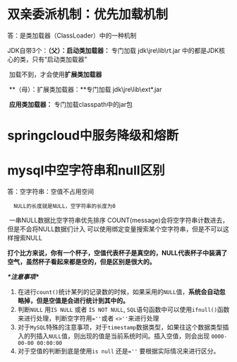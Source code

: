 # 双亲委派机制：优先加载机制

答：是类加载器（ClassLoader）中的一种机制

JDK自带3个：**（父）：启动类加载器：** 专门加载 jdk\jre\lib\rt.jar  中的都是JDK核心的类，只有“启动类加载器”

​                                                                     加载不到，才会使用**扩展类加载器**

​                         **（母）：扩展类加载器：**专门加载 jdk\jre\lib\ext\*.jar

​                            **应用类加载器：** 专门加载classpath中的jar包

# springcloud中服务降级和熔断



# **mysql中空字符串和null区别**

答：空字符串：空值不占用空间

      NULL的长度就是NULL，空字符串的长度为0
​      一串NULL数据比空字符串优先排序
​       COUNT(message)会将空字符串计数进去，但是不会将NULL数据们计入
​      可以使用绑定变量搜索某个空字符串，但是不可以这样搜索NULL

​        **打个比方来说，你有一个杯子，空值代表杯子是真空的，NULL代表杯子中装满了空气，虽然杯子看起来都是空的，但是区别是很大的。**

***\*注意事项\****

1. 在进行`count()`统计某列的记录数的时候，如果采用的`NULL`值，**系统会自动忽略掉，但是空值是会进行统计到其中的。**
2. 判断`NULL` 用`IS NULL` 或者 `IS NOT NULL`, `SQL`语句函数中可以使用`ifnull()`函数来进行处理，判断空字符用`=''`或者 `<>''`来进行处理
3. 对于`MySQL`特殊的注意事项，对于`timestamp`数据类型，如果往这个数据类型插入的列插入`NULL`值，则出现的值是当前系统时间。插入空值，则会出现 `0000-00-00 00:00:00`
4. 对于空值的判断到底是使用`is null` 还是`=''` 要根据实际情况来进行区分。